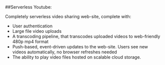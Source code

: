 ##Serverless Youtube:

Completely serverless video sharing web-site, complete with:

- User authentication
- Large file video uploads
- A transcoding pipeline, that transcodes uploaded videos to web-friendly 480p mp4 format
- Push-based, event-driven updates to the web-site. Users see new videos automatically, no browser refreshes needed
- The ability to play video files hosted on scalable cloud storage.


